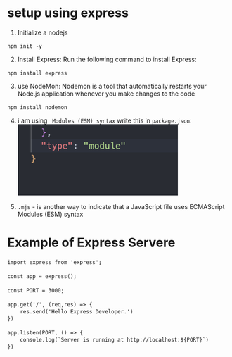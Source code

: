 # setup using express

1. Initialize a nodejs

```
npm init -y
```

2. Install Express: Run the following command to install Express:

```
npm install express
```

3. use NodeMon: Nodemon is a tool that automatically restarts your Node.js application whenever you make changes to the code

```
npm install nodemon
```

4. i am using ` Modules (ESM) syntax` write this in `package.json`:
   ![](image/type-module.png)

5. `.mjs` - is another way to indicate that a JavaScript file uses ECMAScript Modules (ESM) syntax

# Example of Express Servere

```
import express from 'express';

const app = express();

const PORT = 3000;

app.get('/', (req,res) => {
    res.send('Hello Express Developer.')
})

app.listen(PORT, () => {
    console.log(`Server is running at http://localhost:${PORT}`)
})
```
